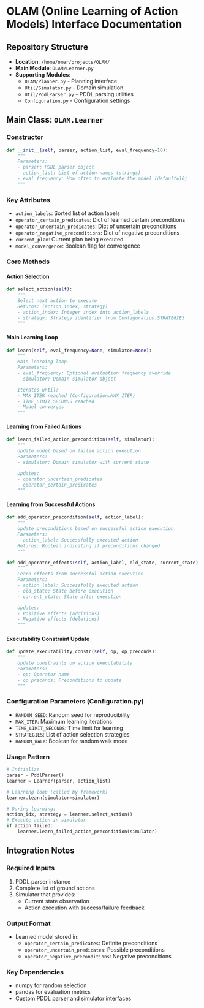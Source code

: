 # OLAM (Online Learning of Action Models) Interface Documentation

## Repository Structure
- **Location**: `/home/omer/projects/OLAM/`
- **Main Module**: `OLAM/Learner.py`
- **Supporting Modules**:
  - `OLAM/Planner.py` - Planning interface
  - `Util/Simulator.py` - Domain simulation
  - `Util/PddlParser.py` - PDDL parsing utilities
  - `Configuration.py` - Configuration settings

## Main Class: `OLAM.Learner`

### Constructor
```python
def __init__(self, parser, action_list, eval_frequency=10):
    """
    Parameters:
    - parser: PDDL parser object
    - action_list: List of action names (strings)
    - eval_frequency: How often to evaluate the model (default=10)
    """
```

### Key Attributes
- `action_labels`: Sorted list of action labels
- `operator_certain_predicates`: Dict of learned certain preconditions
- `operator_uncertain_predicates`: Dict of uncertain preconditions
- `operator_negative_preconditions`: Dict of negative preconditions
- `current_plan`: Current plan being executed
- `model_convergence`: Boolean flag for convergence

### Core Methods

#### Action Selection
```python
def select_action(self):
    """
    Select next action to execute
    Returns: (action_index, strategy)
    - action_index: Integer index into action_labels
    - strategy: Strategy identifier from Configuration.STRATEGIES
    """
```

#### Main Learning Loop
```python
def learn(self, eval_frequency=None, simulator=None):
    """
    Main learning loop
    Parameters:
    - eval_frequency: Optional evaluation frequency override
    - simulator: Domain simulator object

    Iterates until:
    - MAX_ITER reached (Configuration.MAX_ITER)
    - TIME_LIMIT_SECONDS reached
    - Model converges
    """
```

#### Learning from Failed Actions
```python
def learn_failed_action_precondition(self, simulator):
    """
    Update model based on failed action execution
    Parameters:
    - simulator: Domain simulator with current state

    Updates:
    - operator_uncertain_predicates
    - operator_certain_predicates
    """
```

#### Learning from Successful Actions
```python
def add_operator_precondition(self, action_label):
    """
    Update preconditions based on successful action execution
    Parameters:
    - action_label: Successfully executed action
    Returns: Boolean indicating if preconditions changed
    """

def add_operator_effects(self, action_label, old_state, current_state):
    """
    Learn effects from successful action execution
    Parameters:
    - action_label: Successfully executed action
    - old_state: State before execution
    - current_state: State after execution

    Updates:
    - Positive effects (additions)
    - Negative effects (deletions)
    """
```

#### Executability Constraint Update
```python
def update_executability_constr(self, op, op_preconds):
    """
    Update constraints on action executability
    Parameters:
    - op: Operator name
    - op_preconds: Preconditions to update
    """
```

### Configuration Parameters (Configuration.py)
- `RANDOM_SEED`: Random seed for reproducibility
- `MAX_ITER`: Maximum learning iterations
- `TIME_LIMIT_SECONDS`: Time limit for learning
- `STRATEGIES`: List of action selection strategies
- `RANDOM_WALK`: Boolean for random walk mode

### Usage Pattern
```python
# Initialize
parser = PddlParser()
learner = Learner(parser, action_list)

# Learning loop (called by framework)
learner.learn(simulator=simulator)

# During learning:
action_idx, strategy = learner.select_action()
# Execute action in simulator
if action_failed:
    learner.learn_failed_action_precondition(simulator)
```

## Integration Notes

### Required Inputs
1. PDDL parser instance
2. Complete list of ground actions
3. Simulator that provides:
   - Current state observation
   - Action execution with success/failure feedback

### Output Format
- Learned model stored in:
  - `operator_certain_predicates`: Definite preconditions
  - `operator_uncertain_predicates`: Possible preconditions
  - `operator_negative_preconditions`: Negative preconditions

### Key Dependencies
- numpy for random selection
- pandas for evaluation metrics
- Custom PDDL parser and simulator interfaces